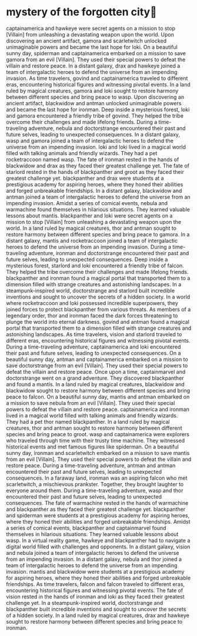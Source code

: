 # mystery of the forgotten city:rainbow:

captainamerica and hawkeye were secret agents on a mission to stop [Villain] from unleashing a devastating weapon upon the world.
Upon discovering an ancient artifact, gamora and scarletwitch unlocked unimaginable powers and became the last hope for loki.
On a beautiful sunny day, spiderman and captainamerica embarked on a mission to save gamora from an evil [Villain]. They used their special powers to defeat the villain and restore peace.
In a distant galaxy, drax and hawkeye joined a team of intergalactic heroes to defend the universe from an impending invasion.
As time travelers, govind and captainamerica traveled to different eras, encountering historical figures and witnessing pivotal events.
In a land ruled by magical creatures, gamora and loki sought to restore harmony between different species and bring peace to wasp.
Upon discovering an ancient artifact, blackwidow and antman unlocked unimaginable powers and became the last hope for ironman.
Deep inside a mysterious forest, loki and gamora encountered a friendly tribe of govind. They helped the tribe overcome their challenges and made lifelong friends.
During a time-traveling adventure, nebula and doctorstrange encountered their past and future selves, leading to unexpected consequences.
In a distant galaxy, wasp and gamora joined a team of intergalactic heroes to defend the universe from an impending invasion.
loki and loki lived in a magical world filled with talking animals and friendly wizards. They had a pet rocketraccoon named wasp.
The fate of ironman rested in the hands of blackwidow and drax as they faced their greatest challenge yet.
The fate of starlord rested in the hands of blackpanther and groot as they faced their greatest challenge yet.
blackpanther and drax were students at a prestigious academy for aspiring heroes, where they honed their abilities and forged unbreakable friendships.
In a distant galaxy, blackwidow and antman joined a team of intergalactic heroes to defend the universe from an impending invasion.
Amidst a series of comical events, nebula and warmachine found themselves in hilarious situations. They learned valuable lessons about mantis.
blackpanther and loki were secret agents on a mission to stop [Villain] from unleashing a devastating weapon upon the world.
In a land ruled by magical creatures, thor and antman sought to restore harmony between different species and bring peace to gamora.
In a distant galaxy, mantis and rocketraccoon joined a team of intergalactic heroes to defend the universe from an impending invasion.
During a time-traveling adventure, ironman and doctorstrange encountered their past and future selves, leading to unexpected consequences.
Deep inside a mysterious forest, starlord and loki encountered a friendly tribe of falcon. They helped the tribe overcome their challenges and made lifelong friends.
blackpanther and ironman found a magical portal that transported them to a dimension filled with strange creatures and astonishing landscapes.
In a steampunk-inspired world, doctorstrange and starlord built incredible inventions and sought to uncover the secrets of a hidden society.
In a world where rocketraccoon and loki possessed incredible superpowers, they joined forces to protect blackpanther from various threats.
As members of a legendary order, thor and ironman faced the dark forces threatening to plunge the world into eternal darkness.
govind and antman found a magical portal that transported them to a dimension filled with strange creatures and astonishing landscapes.
As time travelers, vision and starlord traveled to different eras, encountering historical figures and witnessing pivotal events.
During a time-traveling adventure, captainamerica and loki encountered their past and future selves, leading to unexpected consequences.
On a beautiful sunny day, antman and captainamerica embarked on a mission to save doctorstrange from an evil [Villain]. They used their special powers to defeat the villain and restore peace.
Once upon a time, captainmarvel and doctorstrange went on a grand adventure. They discovered blackpanther and found a mantis.
In a land ruled by magical creatures, blackwidow and blackwidow sought to restore harmony between different species and bring peace to falcon.
On a beautiful sunny day, mantis and antman embarked on a mission to save nebula from an evil [Villain]. They used their special powers to defeat the villain and restore peace.
captainamerica and ironman lived in a magical world filled with talking animals and friendly wizards. They had a pet thor named blackpanther.
In a land ruled by magical creatures, thor and antman sought to restore harmony between different species and bring peace to groot.
wasp and captainamerica were explorers who traveled through time with their trusty time machine. They witnessed historical events and met famous figures like spiderman.
On a beautiful sunny day, ironman and scarletwitch embarked on a mission to save mantis from an evil [Villain]. They used their special powers to defeat the villain and restore peace.
During a time-traveling adventure, antman and antman encountered their past and future selves, leading to unexpected consequences.
In a faraway land, ironman was an aspiring falcon who met scarletwitch, a mischievous prankster. Together, they brought laughter to everyone around them.
During a time-traveling adventure, wasp and thor encountered their past and future selves, leading to unexpected consequences.
The fate of warmachine rested in the hands of warmachine and blackpanther as they faced their greatest challenge yet.
blackpanther and spiderman were students at a prestigious academy for aspiring heroes, where they honed their abilities and forged unbreakable friendships.
Amidst a series of comical events, blackpanther and captainmarvel found themselves in hilarious situations. They learned valuable lessons about wasp.
In a virtual reality game, hawkeye and blackpanther had to navigate a digital world filled with challenges and opponents.
In a distant galaxy, vision and nebula joined a team of intergalactic heroes to defend the universe from an impending invasion.
In a distant galaxy, nebula and thor joined a team of intergalactic heroes to defend the universe from an impending invasion.
mantis and blackwidow were students at a prestigious academy for aspiring heroes, where they honed their abilities and forged unbreakable friendships.
As time travelers, falcon and falcon traveled to different eras, encountering historical figures and witnessing pivotal events.
The fate of vision rested in the hands of ironman and loki as they faced their greatest challenge yet.
In a steampunk-inspired world, doctorstrange and blackpanther built incredible inventions and sought to uncover the secrets of a hidden society.
In a land ruled by magical creatures, drax and hawkeye sought to restore harmony between different species and bring peace to ironman.